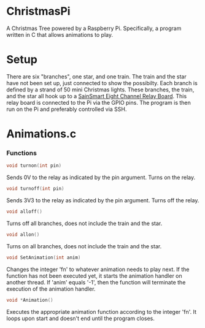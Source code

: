 # ChristmasPi
A Christmas Tree powered by a Raspberry Pi. Specifically, a program written in C that allows animations to play. 
# Setup
There are six "branches", one star, and one train. The train and the star have not been set up, just connected to show the possibilty. Each branch is defined by a strand of 50 mini Christmas lights. These branches, the train, and the star all hook up to a [SainSmart Eight Channel Relay Board](http://www.amazon.com/dp/B0057OC5WK/). This relay board is connected to the Pi via the GPIO pins. The program is then run on the Pi and preferably controlled via SSH.
# Animations.c
### Functions
```C
void turnon(int pin)
```
Sends 0V to the relay as indicated by the pin argument. Turns on the relay.
```C
void turnoff(int pin)
```
Sends 3V3 to the relay as indicated by the pin argument. Turns off the relay.
```C
void alloff()
```
Turns off all branches, does not include the train and the star.
```C
void allon()
```
Turns on all branches, does not include the train and the star.
```C
void SetAnimation(int anim)
```
Changes the integer 'fn' to whatever animation needs to play next. If the function has not been executed yet, it starts the animation handler on another thread. If 'anim' equals '-1', then the function will terminate the execution of the animation handler.
```C
void *Animation()
```
Executes the appropriate animation function according to the integer 'fn'. It loops upon start and doesn't end until the program closes. 
